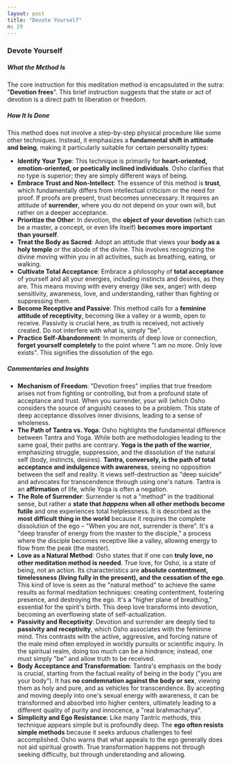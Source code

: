 ```yaml
---
layout: post
title: "Devote Yourself"
n: 29
---
```

### Devote Yourself

##### What the Method Is
The core instruction for this meditation method is encapsulated in the sutra: "**Devotion frees**". This brief instruction suggests that the state or act of devotion is a direct path to liberation or freedom.

##### How It Is Done
This method does not involve a step-by-step physical procedure like some other techniques. Instead, it emphasizes a **fundamental shift in attitude and being**, making it particularly suitable for certain personality types:
*   **Identify Your Type**: This technique is primarily for **heart-oriented, emotion-oriented, or poetically inclined individuals**. Osho clarifies that no type is superior; they are simply different ways of being.
*   **Embrace Trust and Non-Intellect**: The essence of this method is **trust**, which fundamentally differs from intellectual criticism or the need for proof. If proofs are present, trust becomes unnecessary. It requires an attitude of **surrender**, where you do not depend on your own will, but rather on a deeper acceptance.
*   **Prioritize the Other**: In devotion, the **object of your devotion** (which can be a master, a concept, or even life itself) **becomes more important than yourself**.
*   **Treat the Body as Sacred**: Adopt an attitude that views your **body as a holy temple** or the abode of the divine. This involves recognizing the divine moving within you in all activities, such as breathing, eating, or walking.
*   **Cultivate Total Acceptance**: Embrace a philosophy of **total acceptance** of yourself and all your energies, including instincts and desires, as they are. This means moving with every energy (like sex, anger) with deep sensitivity, awareness, love, and understanding, rather than fighting or suppressing them.
*   **Become Receptive and Passive**: This method calls for a **feminine attitude of receptivity**, becoming like a valley or a womb, open to receive. Passivity is crucial here, as truth is received, not actively created. Do not interfere with what is, simply "be".
*   **Practice Self-Abandonment**: In moments of deep love or connection, **forget yourself completely** to the point where "I am no more. Only love exists". This signifies the dissolution of the ego.

##### Commentaries and Insights
*   **Mechanism of Freedom**: "Devotion frees" implies that true freedom arises not from fighting or controlling, but from a profound state of acceptance and trust. When you surrender, your will (which Osho considers the source of anguish) ceases to be a problem. This state of deep acceptance dissolves inner divisions, leading to a sense of wholeness.
*   **The Path of Tantra vs. Yoga**: Osho highlights the fundamental difference between Tantra and Yoga. While both are methodologies leading to the same goal, their paths are contrary. **Yoga is the path of the warrior**, emphasizing struggle, suppression, and the dissolution of the natural self (body, instincts, desires). **Tantra, conversely, is the path of total acceptance and indulgence with awareness**, seeing no opposition between the self and reality. It views self-destruction as "deep suicide" and advocates for transcendence through using one's nature. Tantra is an **affirmation** of life, while Yoga is often a negation.
*   **The Role of Surrender**: Surrender is not a "method" in the traditional sense, but rather a **state that *happens* when all other methods become futile** and one experiences total helplessness. It is described as the **most difficult thing in the world** because it requires the complete dissolution of the ego – "When you are not, surrender is there". It's a "deep transfer of energy from the master to the disciple," a process where the disciple becomes receptive like a valley, allowing energy to flow from the peak (the master).
*   **Love as a Natural Method**: Osho states that if one can **truly love, no other meditation method is needed**. True love, for Osho, is a state of being, not an action. Its characteristics are **absolute contentment, timelessness (living fully in the present), and the cessation of the ego**. This kind of love is seen as the "natural method" to achieve the same results as formal meditation techniques: creating contentment, fostering presence, and destroying the ego. It's a "higher plane of breathing," essential for the spirit's birth. This deep love transforms into devotion, becoming an overflowing state of self-actualization.
*   **Passivity and Receptivity**: Devotion and surrender are deeply tied to **passivity and receptivity**, which Osho associates with the feminine mind. This contrasts with the active, aggressive, and forcing nature of the male mind often employed in worldly pursuits or scientific inquiry. In the spiritual realm, doing too much can be a hindrance; instead, one must simply "be" and allow truth to be received.
*   **Body Acceptance and Transformation**: Tantra's emphasis on the body is crucial, starting from the factual reality of being in the body ("you are your body"). It has **no condemnation against the body or sex**, viewing them as holy and pure, and as vehicles for transcendence. By accepting and moving deeply into one's sexual energy with awareness, it can be transformed and absorbed into higher centers, ultimately leading to a different quality of purity and innocence, a "real brahmacharya".
*   **Simplicity and Ego Resistance**: Like many Tantric methods, this technique appears simple but is profoundly deep. The **ego often resists simple methods** because it seeks arduous challenges to feel accomplished. Osho warns that what appeals to the ego generally does not aid spiritual growth. True transformation happens not through seeking difficulty, but through understanding and allowing.